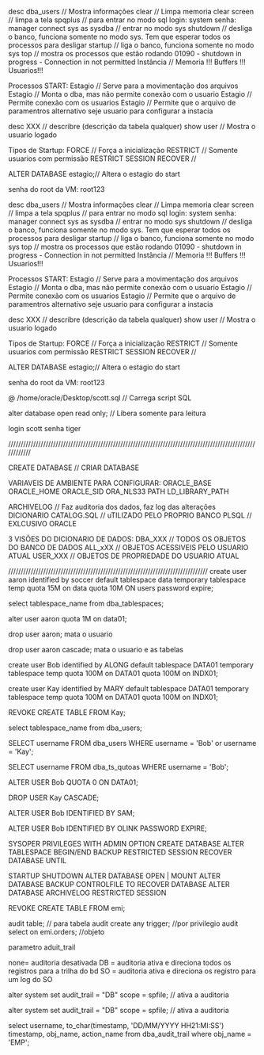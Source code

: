 desc dba_users  	// Mostra informações 
clear 			// Limpa memoria
clear screen 		// limpa a tela
spqplus 		// para entrar no modo sql
login: system senha: manager
connect sys as sysdba 	// entrar no modo sys
shutdown 		// desliga o banco, funciona somente no modo sys. Tem que esperar todos os processos para desligar
startup 		// liga o banco, funciona somente no modo sys
top 			// mostra os processos que estão rodando
01090 - shutdown in progress - Connection in not permitted
Instância		// Memoria !!! Buffers !!! Usuarios!!!

Processos START:
Estagio <NOMOUNT>	// Serve para a movimentação dos arquivos
Estagio <MOUNT>		// Monta o dba, mas não permite conexão com o usuario
Estagio <OPEN>		// Permite conexão com os usuarios
Estagio <PFILE>		// Permite que o arquivo de paramentros alternativo seje usuario para configurar a instacia

desc XXX		// describre (descrição da tabela qualquer) 
show user		// Mostra o usuario logado

Tipos de Startup:
FORCE			// Força a inicialização
RESTRICT		// Somente usuarios com permissão RESTRICT SESSION
RECOVER			// 

ALTER DATABASE	estagio;// Altera o estagio do start

senha do root da VM: root123

desc dba_users  	// Mostra informações 
clear 			// Limpa memoria
clear screen 		// limpa a tela
spqplus 		// para entrar no modo sql
login: system senha: manager
connect sys as sysdba 	// entrar no modo sys
shutdown 		// desliga o banco, funciona somente no modo sys. Tem que esperar todos os processos para desligar
startup 		// liga o banco, funciona somente no modo sys
top 			// mostra os processos que estão rodando
01090 - shutdown in progress - Connection in not permitted
Instância		// Memoria !!! Buffers !!! Usuarios!!!

Processos START:
Estagio <NOMOUNT>	// Serve para a movimentação dos arquivos
Estagio <MOUNT>		// Monta o dba, mas não permite conexão com o usuario
Estagio <OPEN>		// Permite conexão com os usuarios
Estagio <PFILE>		// Permite que o arquivo de paramentros alternativo seje usuario para configurar a instacia

desc XXX		// describre (descrição da tabela qualquer) 
show user		// Mostra o usuario logado

Tipos de Startup:
FORCE			// Força a inicialização
RESTRICT		// Somente usuarios com permissão RESTRICT SESSION
RECOVER			// 

ALTER DATABASE	estagio;// Altera o estagio do start

senha do root da VM: root123

@ /home/oracle/Desktop/scott.sql	// Carrega script SQL

alter database open read only;	// Libera somente para leitura

login scott senha tiger

////////////////////////////////////////////////////////////////////////////////////////////////////////////


CREATE DATABASE			// CRIAR DATABASE

VARIAVEIS DE AMBIENTE PARA CONFIGURAR:
ORACLE_BASE
ORACLE_HOME
ORACLE_SID
ORA_NLS33
PATH
LD_LIBRARY_PATH


ARCHIVELOG		// Faz auditoria dos dados, faz log das alterações
DICIONARIO CATALOG.SQL 	// uTILIZADO PELO PROPRIO BANCO
PLSQL			// EXLCUSIVO ORACLE

3 VISÕES DO DICIONARIO DE DADOS:
DBA_XXX			// TODOS OS OBJETOS DO BANCO DE DADOS
ALL_xXX			// OBJETOS ACESSIVEIS PELO USUARIO ATUAL
USER_XXX		// OBJETOS DE PROPRIEDADE DO USUARIO ATUAL

////////////////////////////////////////////////////////////////////////////////
create user aaron
identified by soccer
default tablespace data
temporary tablespace temp
quota 15M on data
quota 10M ON users
password expire;


select tablespace_name from dba_tablespaces;


alter user aaron
quota 1M on data01;

drop user aaron; mata o usuario

drop user aaron cascade; mata o usuario e as tabelas


create user Bob
identified by ALONG
default tablespace DATA01
temporary tablespace temp
quota 100M on DATA01
quota 100M on INDX01;

create user Kay
identified by MARY
default tablespace DATA01
temporary tablespace temp
quota 100M on DATA01
quota 100M on INDX01;

REVOKE CREATE TABLE FROM Kay;

select tablespace_name from dba_users;


SELECT username FROM dba_users WHERE username = 'Bob' or username = 'Kay';

SELECT username FROM dba_ts_qutoas WHERE username = 'Bob';

ALTER USER Bob
QUOTA 0 ON DATA01;

DROP USER Kay CASCADE;

ALTER USER Bob
IDENTIFIED BY SAM;


ALTER USER Bob
IDENTIFIED BY OLINK
PASSWORD EXPIRE;



SYSOPER PRIVILEGES WITH ADMIN OPTION
CREATE DATABASE
ALTER TABLESPACE BEGIN/END BACKUP
RESTRICTED SESSION
RECOVER DATABASE UNTIL

STARTUP
SHUTDOWN
ALTER DATABASE OPEN | MOUNT
ALTER DATABASE BACKUP CONTROLFILE TO
RECOVER DATABASE
ALTER DATABASE ARCHIVELOG
RESTRICTED SESSION

REVOKE CREATE TABLE FROM emi;



audit table; 	// para tabela
audit create any trigger;	 //por privilegio
audit select on emi.orders;		//objeto


parametro aduit_trail

none= auditoria desativada
DB = auditoria ativa e direciona todos os registros para a trilha do bd
SO = auditoria ativa e direciona os registro para um log do SO


alter system set audit_trail = "DB" scope = spfile;	// ativa a auditoria


alter system set audit_trail = "DB" scope = spfile;	// ativa a auditoria

select username, to_char(timestamp, 'DD/MM/YYYY HH21:MI:SS') timestamp, 
obj_name, action_name
from dba_audit_trail
where obj_name = 'EMP';
